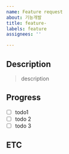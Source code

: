 ```yaml
---
name: Feature request
about: 기능개발
title: feature-
labels: feature
assignees: ''

---
```


## Description

> description

## Progress

- [ ] todo1
- [ ] todo 2
- [ ] todo 3

## ETC
